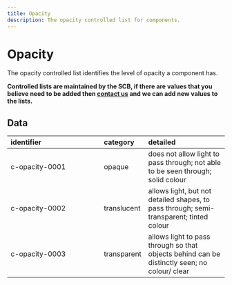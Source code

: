 ```yaml
---
title: Opacity
description: The opacity controlled list for components.
---
```


# Opacity

The opacity controlled list identifies the level of opacity a component has.

**Controlled lists are maintained by the SCB, if there are values that you believe need to be added then [contact us](https://www.open3p.org/contact/) and we can add new values to the lists.**

## Data
|<div style="width:200px">identifier</div>|category|detailed|
|:-|:-|:-|
|c-opacity-0001|opaque|does not allow light to pass through; not able to be seen through; solid colour|
|c-opacity-0002|translucent|allows light, but not detailed shapes, to pass through; semi-transparent; tinted colour|
|c-opacity-0003|transparent|allows light to pass through so that objects behind can be distinctly seen; no colour/ clear|
